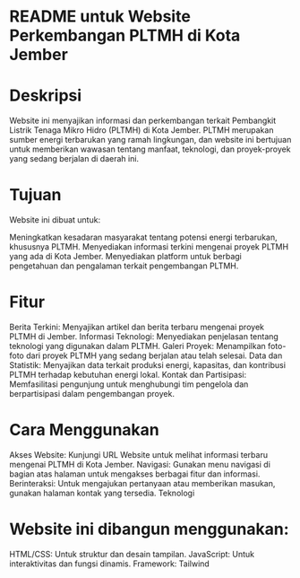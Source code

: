 # README untuk Website Perkembangan PLTMH di Kota Jember
# Deskripsi

Website ini menyajikan informasi dan perkembangan terkait Pembangkit Listrik Tenaga Mikro Hidro (PLTMH) di Kota Jember. PLTMH merupakan sumber energi terbarukan yang ramah lingkungan, dan website ini bertujuan untuk memberikan wawasan tentang manfaat, teknologi, dan proyek-proyek yang sedang berjalan di daerah ini.

# Tujuan

Website ini dibuat untuk:

Meningkatkan kesadaran masyarakat tentang potensi energi terbarukan, khususnya PLTMH.
Menyediakan informasi terkini mengenai proyek PLTMH yang ada di Kota Jember.
Menyediakan platform untuk berbagi pengetahuan dan pengalaman terkait pengembangan PLTMH.

# Fitur

Berita Terkini: Menyajikan artikel dan berita terbaru mengenai proyek PLTMH di Jember.
Informasi Teknologi: Menyediakan penjelasan tentang teknologi yang digunakan dalam PLTMH.
Galeri Proyek: Menampilkan foto-foto dari proyek PLTMH yang sedang berjalan atau telah selesai.
Data dan Statistik: Menyajikan data terkait produksi energi, kapasitas, dan kontribusi PLTMH terhadap kebutuhan energi lokal.
Kontak dan Partisipasi: Memfasilitasi pengunjung untuk menghubungi tim pengelola dan berpartisipasi dalam pengembangan proyek.

# Cara Menggunakan

Akses Website: Kunjungi URL Website untuk melihat informasi terbaru mengenai PLTMH di Kota Jember.
Navigasi: Gunakan menu navigasi di bagian atas halaman untuk mengakses berbagai fitur dan informasi.
Berinteraksi: Untuk mengajukan pertanyaan atau memberikan masukan, gunakan halaman kontak yang tersedia.
Teknologi

# Website ini dibangun menggunakan:

HTML/CSS: Untuk struktur dan desain tampilan.
JavaScript: Untuk interaktivitas dan fungsi dinamis.
Framework: Tailwind
